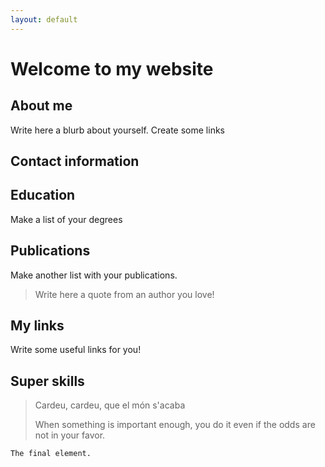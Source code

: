 ```yaml
---
layout: default
---
```


# Welcome to my website

## About me

Write here a blurb about yourself. Create some links

## Contact information

## Education

Make a list of your degrees

## Publications

Make another list with your publications.

> Write here a quote from an author you love!

## My links

Write some useful links for you!

## Super skills 

> Cardeu, cardeu, que el món s'acaba 
>
> When something is important enough, you do it even if the odds are not in your favor.

```
The final element.
```
